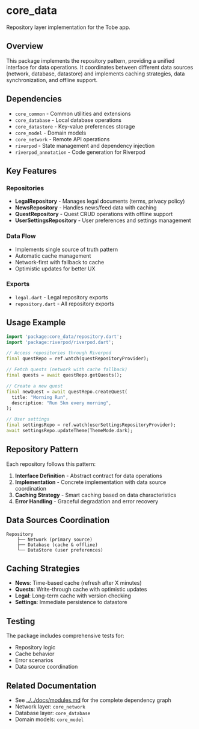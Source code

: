 # core_data

Repository layer implementation for the Tobe app.

## Overview

This package implements the repository pattern, providing a unified interface for data operations. It coordinates between different data sources (network, database, datastore) and implements caching strategies, data synchronization, and offline support.

## Dependencies

- `core_common` - Common utilities and extensions
- `core_database` - Local database operations
- `core_datastore` - Key-value preferences storage
- `core_model` - Domain models
- `core_network` - Remote API operations
- `riverpod` - State management and dependency injection
- `riverpod_annotation` - Code generation for Riverpod

## Key Features

### Repositories
- **LegalRepository** - Manages legal documents (terms, privacy policy)
- **NewsRepository** - Handles news/feed data with caching
- **QuestRepository** - Quest CRUD operations with offline support
- **UserSettingsRepository** - User preferences and settings management

### Data Flow
- Implements single source of truth pattern
- Automatic cache management
- Network-first with fallback to cache
- Optimistic updates for better UX

### Exports
- `legal.dart` - Legal repository exports
- `repository.dart` - All repository exports

## Usage Example

```dart
import 'package:core_data/repository.dart';
import 'package:riverpod/riverpod.dart';

// Access repositories through Riverpod
final questRepo = ref.watch(questRepositoryProvider);

// Fetch quests (network with cache fallback)
final quests = await questRepo.getQuests();

// Create a new quest
final newQuest = await questRepo.createQuest(
  title: "Morning Run",
  description: "Run 5km every morning",
);

// User settings
final settingsRepo = ref.watch(userSettingsRepositoryProvider);
await settingsRepo.updateTheme(ThemeMode.dark);
```

## Repository Pattern

Each repository follows this pattern:
1. **Interface Definition** - Abstract contract for data operations
2. **Implementation** - Concrete implementation with data source coordination
3. **Caching Strategy** - Smart caching based on data characteristics
4. **Error Handling** - Graceful degradation and error recovery

## Data Sources Coordination

```
Repository
    ├── Network (primary source)
    ├── Database (cache & offline)
    └── DataStore (user preferences)
```

## Caching Strategies

- **News**: Time-based cache (refresh after X minutes)
- **Quests**: Write-through cache with optimistic updates
- **Legal**: Long-term cache with version checking
- **Settings**: Immediate persistence to datastore

## Testing

The package includes comprehensive tests for:
- Repository logic
- Cache behavior
- Error scenarios
- Data source coordination

## Related Documentation

- See [../../docs/modules.md](../../docs/modules.md) for the complete dependency graph
- Network layer: `core_network`
- Database layer: `core_database`
- Domain models: `core_model`
